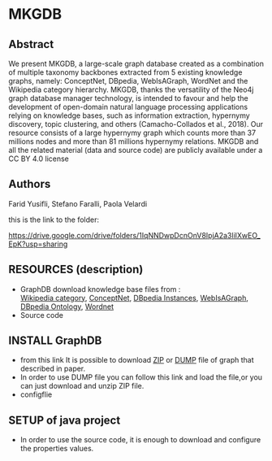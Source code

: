 # MKGDB
## Abstract
We present MKGDB, a large-scale graph database created as a combination of multiple taxonomy backbones extracted from 5 existing knowledge graphs, namely:  ConceptNet, DBpedia, WebIsAGraph, WordNet and the Wikipedia category hierarchy.  MKGDB, thanks the versatility of the Neo4j graph database manager technology, is intended to favour and help the development of open-domain natural language processing applications relying on knowledge bases, such as information extraction, hypernymy discovery, topic clustering, and others (Camacho-Collados et al., 2018). Our resource consists of a large hypernymy graph which counts more than 37 millions nodes and more than 81 millions hypernymy relations. MKGDB and all the related material (data and source code) are publicly available under a CC BY 4.0 license 

## Authors 
Farid Yusifli, Stefano Faralli, Paola Velardi

this is the link to the folder:

https://drive.google.com/drive/folders/1IqNNDwpDcnOnV8IpjA2a3liIXwEO_EpK?usp=sharing

## RESOURCES (description)
  - GraphDB 
  download knowledge base files from :  
   [Wikipedia category](http://downloads.dbpedia.org/3.9/en/skos_categories_en.nt.bz2), [ConceptNet](https://s3.amazonaws.com/conceptnet/downloads/2019/edges/conceptnet-assertions-5.7.0.csv.gz), [DBpedia Instances](http://downloads.dbpedia.org/3.9/en/instance_types_en.nt.bz2), [WebIsAGraph](https://drive.google.com/open?id=1iNe8BcUu5Ineu3IpmjQMn2e_f3MImOLI), [DBpedia Ontology](https://drive.google.com/open?id=1XwVkT40DvutyvXgyhOmUUMaW1rUJVFVc), [Wordnet](https://wordnet.princeton.edu/download/current-version)
  - Source code
## INSTALL GraphDB
   
   
   - from this link It is possible to download [ZIP](https://drive.google.com/open?id=1aREGClCuh8HRlaYya_-6Yuu2Itap4YbS) or [DUMP](https://drive.google.com/open?id=1Ytvzb0S1SXy3HxlitdXAnuafHqkrbJXs) file of graph that described in paper.
   - In order to use DUMP file you can follow this link and load the file,or you can just download and unzip ZIP file.
   - configflie 
## SETUP of java project
  - In order to use the source code, it is enough to download and configure the properties values.
